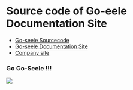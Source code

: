 # Source code of Go-eele Documentation Site
- [Go-seele Sourcecode](https://github.com/seeleteam/go-seele)
- [Go-seele Documentation Site](https://seeleteam.github.io/seele-doc/index.html)
- [Company site](https://seele.pro/)


### Go Go-Seele !!!
![](../images/Seele-logo.jpg)
